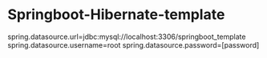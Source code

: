 # Springboot-Hibernate-template

spring.datasource.url=jdbc:mysql://localhost:3306/springboot_template
spring.datasource.username=root
spring.datasource.password=[password]
